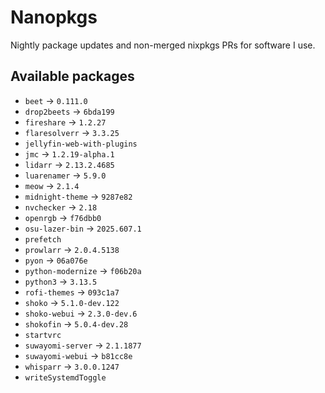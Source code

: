 <!--
SPDX-FileCopyrightText: 2025 Hana Kretzer <hanakretzer@gmail.com>

SPDX-License-Identifier: CC0-1.0
-->

# Nanopkgs

Nightly package updates and non-merged nixpkgs PRs for software I use.

## Available packages

- `beet` -> `0.111.0`
- `drop2beets` -> `6bda199`
- `fireshare` -> `1.2.27`
- `flaresolverr` -> `3.3.25`
- `jellyfin-web-with-plugins`
- `jmc` -> `1.2.19-alpha.1`
- `lidarr` -> `2.13.2.4685`
- `luarenamer` -> `5.9.0`
- `meow` -> `2.1.4`
- `midnight-theme` -> `9287e82`
- `nvchecker` -> `2.18`
- `openrgb` -> `f76dbb0`
- `osu-lazer-bin` -> `2025.607.1`
- `prefetch`
- `prowlarr` -> `2.0.4.5138`
- `pyon` -> `06a076e`
- `python-modernize` -> `f06b20a`
- `python3` -> `3.13.5`
- `rofi-themes` -> `093c1a7`
- `shoko` -> `5.1.0-dev.122`
- `shoko-webui` -> `2.3.0-dev.6`
- `shokofin` -> `5.0.4-dev.28`
- `startvrc`
- `suwayomi-server` -> `2.1.1877`
- `suwayomi-webui` -> `b81cc8e`
- `whisparr` -> `3.0.0.1247`
- `writeSystemdToggle`
